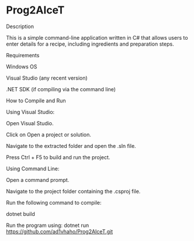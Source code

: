 # Prog2AIceT
Description

This is a simple command-line application written in C# that allows users to enter details for a recipe, including ingredients and preparation steps.

Requirements

Windows OS

Visual Studio (any recent version)

.NET SDK (if compiling via the command line)

How to Compile and Run

Using Visual Studio:

Open Visual Studio.

Click on Open a project or solution.

Navigate to the extracted folder and open the .sln file.

Press Ctrl + F5 to build and run the project.

Using Command Line:

Open a command prompt.

Navigate to the project folder containing the .csproj file.

Run the following command to compile:

dotnet build

Run the program using:
dotnet run
https://github.com/ad1vhaho/Prog2AIceT.git 
